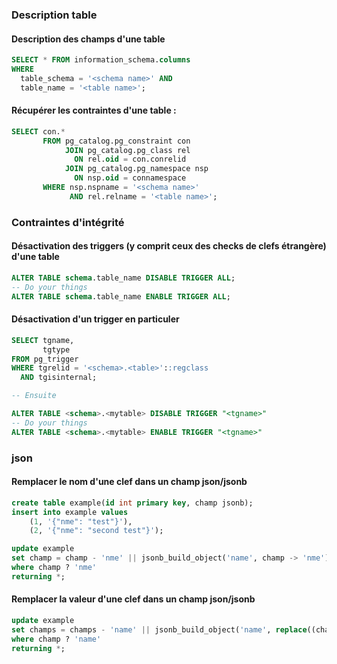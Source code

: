 ### Description table

#### Description des champs d'une table

```sql
SELECT * FROM information_schema.columns
WHERE
  table_schema = '<schema name>' AND
  table_name = '<table name>';
```

#### Récupérer les contraintes d'une table :

```sql
SELECT con.*
       FROM pg_catalog.pg_constraint con
            JOIN pg_catalog.pg_class rel
              ON rel.oid = con.conrelid
            JOIN pg_catalog.pg_namespace nsp
              ON nsp.oid = connamespace
       WHERE nsp.nspname = '<schema name>'
             AND rel.relname = '<table name>';
```

### Contraintes d'intégrité

#### Désactivation des triggers (y comprit ceux des checks de clefs étrangère) d'une table

```sql
ALTER TABLE schema.table_name DISABLE TRIGGER ALL;
-- Do your things
ALTER TABLE schema.table_name ENABLE TRIGGER ALL;
```

#### Désactivation d'un trigger en particuler

```sql
SELECT tgname,
       tgtype
FROM pg_trigger
WHERE tgrelid = '<schema>.<table>'::regclass
  AND tgisinternal;

-- Ensuite

ALTER TABLE <schema>.<mytable> DISABLE TRIGGER "<tgname>"
-- Do your things
ALTER TABLE <schema>.<mytable> ENABLE TRIGGER "<tgname>"
```

### json

#### Remplacer le nom d'une clef dans un champ json/jsonb

```sql
create table example(id int primary key, champ jsonb);
insert into example values
    (1, '{"nme": "test"}'),
    (2, '{"nme": "second test"}');

update example
set champ = champ - 'nme' || jsonb_build_object('name', champ -> 'nme')
where champ ? 'nme'
returning *;
```

#### Remplacer la valeur d'une clef dans un champ json/jsonb

```sql
update example
set champs = champs - 'name' || jsonb_build_object('name', replace((champs ->> 'name'),'<from>','<to>'))
where champ ? 'name'
returning *;
```

